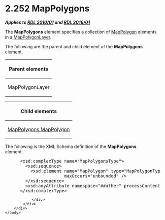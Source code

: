 <html dir="LTR" xmlns:mshelp="http://msdn.microsoft.com/mshelp" xmlns:ddue="http://ddue.schemas.microsoft.com/authoring/2003/5" xmlns:xlink="http://www.w3.org/1999/xlink" xmlns:tool="http://www.microsoft.com/tooltip">
    <head>
        <meta http-equiv="Content-Type" content="text/html; CHARSET=utf-8"></meta>
        <meta name="save" content="history"></meta>
        <title>2.252 MapPolygons</title>
        <xml>
            <mshelp:toctitle title="2.252 MapPolygons"></mshelp:toctitle>
            <mshelp:rltitle title="[MS-RDL]: MapPolygons"></mshelp:rltitle>
            <mshelp:keyword index="A" term="e6130505-318c-41f6-808e-c14fa285a8de"></mshelp:keyword>
            <mshelp:attr name="DCSext.ContentType" value="open specification"></mshelp:attr>
            <mshelp:attr name="AssetID" value="e6130505-318c-41f6-808e-c14fa285a8de"></mshelp:attr>
            <mshelp:attr name="TopicType" value="kbRef"></mshelp:attr>
            <mshelp:attr name="DCSext.Title" value="[MS-RDL]: MapPolygons" />
        </xml>
    </head>
    <body>
        <div id="header">
            <h1 class="heading">2.252 MapPolygons</h1>
        </div>
        <div id="mainSection">
            <div id="mainBody">
                <div id="allHistory" class="saveHistory"></div>
                <div id="sectionSection0" class="section" name="collapseableSection">
                    

<p><b><i>Applies to </i></b><a href="3428e690-a348-4ec7-8a6a-8efb42d2cdee.htm"><b><i>RDL 2010/01</i></b></a><b><i>
and </i></b><a href="52ce3983-2bfc-4e72-9359-42aaf5fe4509.htm"><b><i>RDL 2016/01</i></b></a></p>

<p>The <b>MapPolygons</b> element specifies a collection of <a href="3ee27e43-26a2-4f27-9a31-d97e374d8633.htm">MapPolygon</a> elements in a <a href="f54fa273-d9b2-4e49-a896-6001bcda016b.htm">MapPolygonLayer</a>.</p>

<p>The following are the parent and child element of the <b>MapPolygons</b>
element.</p>

<table>
 <thead>
  <tr>
   <th>
   <p>Parent elements</p>
   </th>
  </tr>
 </thead>
 <tr>
  <td>
  <p>MapPolygonLayer</p>
  </td>
 </tr>
</table>

<p> </p>

<table>
 <thead>
  <tr>
   <th>
   <p>Child elements</p>
   </th>
  </tr>
 </thead>
 <tr>
  <td>
  <p><a href="5ac4f0ba-139a-4327-90d8-4fb79c2f73bd.htm">MapPolygons.MapPolygon</a></p>
  </td>
 </tr>
</table>

<p>The following is the XML Schema definition of the <b>MapPolygons</b>
element.           </p>

<dl>
<dd>
<div><pre> &lt;xsd:complexType name=&quot;MapPolygonsType&quot;&gt;
   &lt;xsd:sequence&gt;
     &lt;xsd:element name=&quot;MapPolygon&quot; type=&quot;MapPolygonType&quot; minOccurs=&quot;1&quot; 
                  maxOccurs=&quot;unbounded&quot; /&gt;
   &lt;/xsd:sequence&gt;
   &lt;xsd:anyAttribute namespace=&quot;##other&quot; processContents=&quot;lax&quot; /&gt;
 &lt;/xsd:complexType&gt;
</pre></div>
</dd></dl>


                </div>
            </div>
        </div>
    </body>
</html>